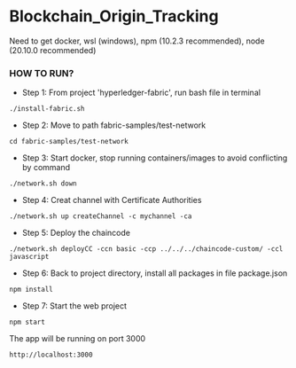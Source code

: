 # Blockchain_Origin_Tracking

Need to get docker, wsl (windows), npm (10.2.3 recommended), node (20.10.0 recommended)

### HOW TO RUN?
- Step 1: From project 'hyperledger-fabric', run bash file in terminal
```
./install-fabric.sh
```
- Step 2: Move to path fabric-samples/test-network
```
cd fabric-samples/test-network
```
- Step 3: Start docker, stop running containers/images to avoid conflicting by command
```
./network.sh down
```
- Step 4: Creat channel with Certificate Authorities
```
./network.sh up createChannel -c mychannel -ca
```
- Step 5: Deploy the chaincode
```
./network.sh deployCC -ccn basic -ccp ../../../chaincode-custom/ -ccl javascript
```
- Step 6: Back to project directory, install all packages in file package.json
```
npm install
```
- Step 7: Start the web project
```
npm start
```
The app will be running on port 3000
```
http://localhost:3000
```